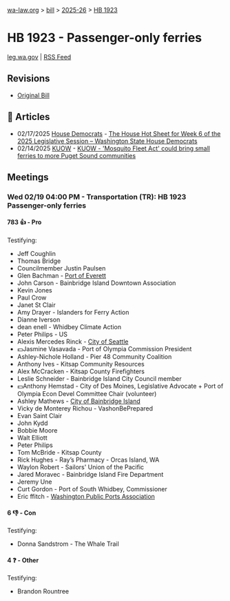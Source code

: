 [wa-law.org](/) > [bill](/bill/) > [2025-26](/bill/2025-26/) > [HB 1923](/bill/2025-26/hb/1923/)

# HB 1923 - Passenger-only ferries
[leg.wa.gov](https://app.leg.wa.gov/billsummary?BillNumber=1923&Year=2025&Initiative=false) | [RSS Feed](./rss.xml)

## Revisions
* [Original Bill](1/)

## 📰 Articles
* 02/17/2025 [House Democrats](/org/house_democrats/) - [The House Hot Sheet for Week 6 of the 2025 Legislative Session – Washington State House Democrats](https://housedemocrats.wa.gov/blog/2025/02/17/the-house-hot-sheet-for-week-6-of-the-2025-legislative-session/#:~:text=HB%201923)
* 02/14/2025 [KUOW](/org/kuow/) - [KUOW - 'Mosquito Fleet Act' could bring small ferries to more Puget Sound communities](https://www.kuow.org/stories/mosquito-fleet-act-could-bring-small-ferries-to-puget-sound-communities#:~:text=House%20Bill%201923)

## Meetings
### Wed 02/19 04:00 PM - Transportation (TR): HB 1923 Passenger-only ferries
#### 783 👍 - Pro
Testifying:
* Jeff Coughlin
* Thomas Bridge
* Councilmember Justin Paulsen
* Glen Bachman - [Port of Everett](/org/port_of_everett/)
* John Carson - Bainbridge Island Downtown Association
* Kevin Jones
* Paul Crow
* Janet St Clair
* Amy Drayer - Islanders for Ferry Action
* Dianne Iverson
* dean enell - Whidbey Climate Action
* Peter Philips - US
* Alexis Mercedes Rinck - [City of Seattle](/org/city_of_seattle/)
* 💵Jasmine Vasavada - Port of Olympia Commission President
* Ashley-Nichole Holland - Pier 48 Community Coalition
* Anthony Ives - Kitsap Community Resources
* Alex McCracken - Kitsap County Firefighters
* Leslie Schneider - Bainbridge Island City Council member
* 💵Anthony Hemstad - City of Des Moines, Legislative Advocate + Port of Olympia Econ Devel Committee Chair (volunteer)
* Ashley Mathews - [City of Bainbridge Island](/org/city_of_bainbridge_island/)
* Vicky de Monterey Richou - VashonBePrepared
* Evan Saint Clair
* John Kydd
* Bobbie Moore
* Walt Elliott
* Peter Philips
* Tom McBride - Kitsap County
* Rick Hughes - Ray’s Pharmacy - Orcas Island, WA
* Waylon Robert - Sailors' Union of the Pacific
* Jared Moravec - Bainbridge Island Fire Department
* Jeremy Une
* Curt Gordon - Port of South Whidbey, Commissioner
* Eric ffitch - [Washington Public Ports Association](/org/washington_public_ports_association/)

#### 6 👎 - Con
Testifying:
* Donna Sandstrom - The Whale Trail

#### 4 ❓ - Other
Testifying:
* Brandon Rountree
